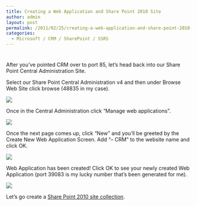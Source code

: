 ```yaml
---
title: Creating a Web Application and Share Point 2010 Site
author: admin
layout: post
permalink: /2011/02/25/creating-a-web-application-and-share-point-2010-site/
categories:
  - Microsoft / CRM / SharePoint / SSRS
---
```

# 

After you’ve pointed CRM over to port 85, let’s head back into our Share Point Central Administration Site. 

Select our Share Point Central Administration v4 and then under Browse Web Site click browse (48835 in my case).

![][2]

 [2]: http://www.ryanonrails.com/wp-content/uploads/2011/02/CRM2011_Sharepoint2010_Web_App_17.png

Once in the Central Administration click “Manage web applications”. 

![][3]

 [3]: http://www.ryanonrails.com/wp-content/uploads/2011/02/CRM2011_Sharepoint2010_Web_App_Manage_18.png

Once the next page comes up, click “New” and you’ll be greeted by the Create New Web Application Screen. Add “– CRM” to the website name and click OK.

![][4]

 [4]: http://www.ryanonrails.com/wp-content/uploads/2011/02/CRM2011_Sharepoint2010_New_App_19.png

Web Application has been created! Click OK to see your newly created Web Application (port 39083 is my lucky number that’s been generated for me).

![][5]

 [5]: http://www.ryanonrails.com/wp-content/uploads/2011/02/CRM2011_Sharepoint2010_New_App_View_20.png

Let’s go create a [Share Point 2010 site collection][6].

 [6]: http://www.ryanonrails.com/2011/02/25/creating-a-share-point-2010-site-collection/